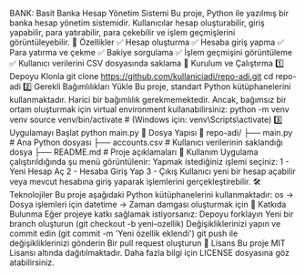 BANK: Basit Banka Hesap Yönetim Sistemi
Bu proje, Python ile yazılmış bir banka hesap yönetim sistemidir. Kullanıcılar hesap oluşturabilir, giriş yapabilir, para yatırabilir, para çekebilir ve işlem geçmişlerini görüntüleyebilir.
:pushpin: Özellikler
:white_check_mark: Hesap oluşturma
:white_check_mark: Hesaba giriş yapma
:white_check_mark: Para yatırma ve çekme
:white_check_mark: Bakiye sorgulama
:white_check_mark: İşlem geçmişini görüntüleme
:white_check_mark: Kullanıcı verilerini CSV dosyasında saklama
:rocket: Kurulum ve Çalıştırma
:one: Depoyu Klonla
git clone https://github.com/kullaniciadi/repo-adi.git
cd repo-adi
:two: Gerekli Bağımlılıkları Yükle
Bu proje, standart Python kütüphanelerini kullanmaktadır. Harici bir bağımlılık gerekmemektedir. Ancak, bağımsız bir ortam oluşturmak için virtual environment kullanabilirsiniz:
python -m venv venv
source venv/bin/activate # (Windows için: venv\Scripts\activate)
:three: Uygulamayı Başlat
python main.py
:open_file_folder: Dosya Yapısı
📂 repo-adi/
├── main.py # Ana Python dosyası
├── accounts.csv # Kullanıcı verilerinin saklandığı dosya
├── README.md # Proje açıklamaları
:book: Kullanım
Uygulama çalıştırıldığında şu menü görüntülenir:
Yapmak istediğiniz işlemi seçiniz:
1 - Yeni Hesap Aç
2 - Hesaba Giriş Yap
3 - Çıkış
Kullanıcı yeni bir hesap açabilir veya mevcut hesabına giriş yaparak işlemlerini gerçekleştirebilir.
🛠 Teknolojiler
Bu proje aşağıdaki Python kütüphanelerini kullanmaktadır:
os → Dosya işlemleri için
datetime → Zaman damgası oluşturmak için
:pushpin: Katkıda Bulunma
Eğer projeye katkı sağlamak istiyorsanız:
Depoyu forklayın
Yeni bir branch oluşturun (git checkout -b yeni-ozellik)
Değişikliklerinizi yapın ve commit edin (git commit -m 'Yeni özellik eklendi')
git push ile değişikliklerinizi gönderin
Bir pull request oluşturun
:scroll: Lisans
Bu proje MIT Lisansı altında dağıtılmaktadır. Daha fazla bilgi için LICENSE dosyasına göz atabilirsiniz.
